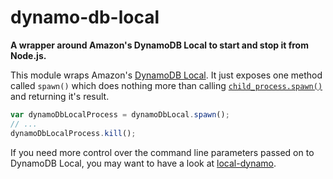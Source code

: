 # dynamo-db-local

**A wrapper around Amazon's DynamoDB Local to start and stop it from Node.js.**

This module wraps Amazon's
[DynamoDB Local](http://docs.aws.amazon.com/amazondynamodb/latest/developerguide/Tools.DynamoDBLocal.html).
It just exposes one method called `spawn()` which does nothing more than calling
[`child_process.spawn()`](https://nodejs.org/api/child_process.html#child_process_child_process_spawn_command_args_options)
and returning it's result.

```js
var dynamoDbLocalProcess = dynamoDbLocal.spawn();
// ...
dynamoDbLocalProcess.kill();
```

If you need more control over the command line parameters passed on to DynamoDB Local, you may want
to have a look at [local-dynamo](https://github.com/apto/local-dynamo).
